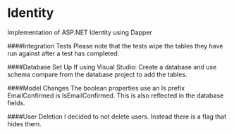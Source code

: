 Identity
========

Implementation of ASP.NET Identity using Dapper

####Integration Tests
Please note that the tests wipe the tables they have run against after a test has completed.

####Database Set Up
If using Visual Studio:
Create a database and use schema compare from the database project to add the tables.

####Model Changes
The boolean properties use an Is prefix
EmailConfirmed is IsEmailConfirmed. This is also reflected in the database fields.

####User Deletion
I decided to not delete users. Instead there is a flag that hides them.
